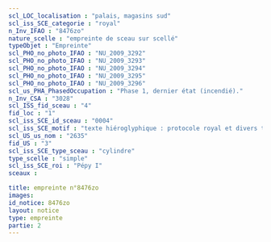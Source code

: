 ```yaml
---
scl_LOC_localisation : "palais, magasins sud"
scl_iss_SCE_categorie : "royal"
n_Inv_IFAO : "8476zo"
nature_scelle : "empreinte de sceau sur scellé"
typeObjet : "Empreinte"
scl_PHO_no_photo_IFAO : "NU_2009_3292"
scl_PHO_no_photo_IFAO : "NU_2009_3293"
scl_PHO_no_photo_IFAO : "NU_2009_3294"
scl_PHO_no_photo_IFAO : "NU_2009_3295"
scl_PHO_no_photo_IFAO : "NU_2009_3296"
scl_us_PHA_PhasedOccupation : "Phase 1, dernier état (incendié)."
n_Inv_CSA : "3028"
scl_ISS_fid_sceau : "4"
fid_loc : "1"
scl_iss_SCE_id_sceau : "0004"
scl_iss_SCE_motif : "texte hiéroglyphique : protocole royal et divers titres de scribe dans la mrt de Pépy"
scl_US_us_nom : "2635"
fid_US : "3"
scl_iss_SCE_type_sceau : "cylindre"
type_scelle : "simple"
scl_iss_SCE_roi : "Pépy I"
sceaux :

title: empreinte n°8476zo
images: 
id_notice: 8476zo
layout: notice
type: empreinte
partie: 2
---
```

